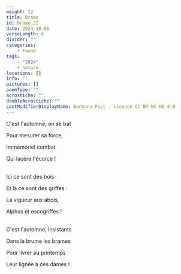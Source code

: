 ```yaml
---
weight: 22
title: Brame
id: brame_22
date: 2024-10-06
verseLength: 6
divider: ""
categories:
    - Faune
tags:
    - "2024"
    - nature
locations: []
info: ""
pictures: []
poemType: ""
acrostiche: ""
doubleAcrostiche: ""
LastModifierDisplayName: Barbara Post - Licence CC BY-NC-ND 4.0
---
```

C'est l'automne, on se bat

Pour mesurer sa force,

Immémoriel combat

Qui lacère l'écorce !

 \
Ici ce sont des bois

Et là ce sont des griffes :

La vigueur aux abois,

Alphas et escogriffes !

 \
C'est l'automne, insistants

Dans la brume les brames

Pour livrer au printemps

Leur lignée à ces dames !
